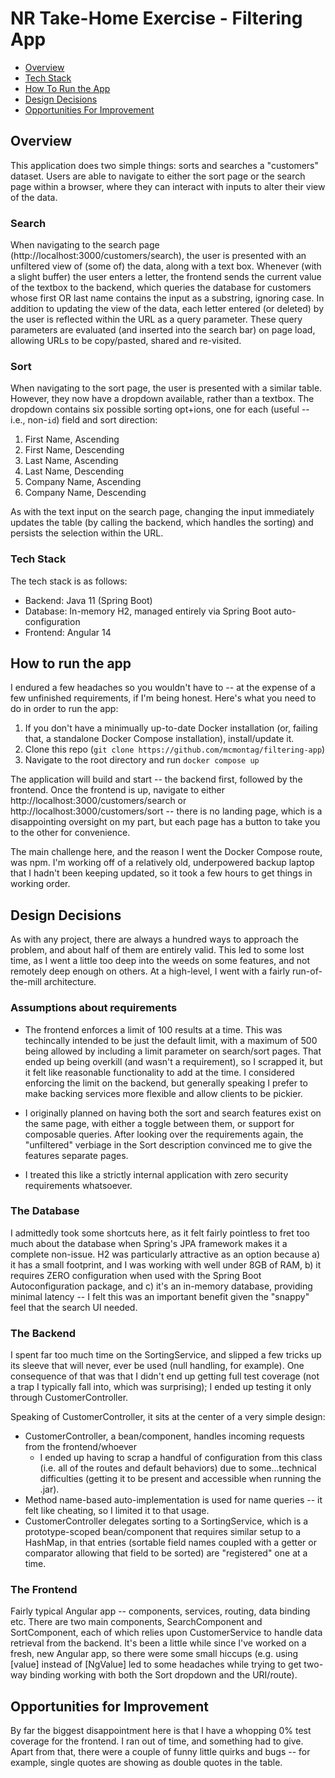 # NR Take-Home Exercise - Filtering App

- [Overview](#overview)
- [Tech Stack](#tech-stack)
- [How To Run the App](#how-to-run-the-app)
- [Design Decisions](#design-decisions)
- [Opportunities For Improvement](#opportunities-for-improvement)

## Overview
This application does two simple things: sorts and searches a "customers" dataset. Users are able to navigate to either the sort page or the search page within a browser, where they can interact with inputs to alter their view of the data.

### Search
When navigating to the search page (http://localhost:3000/customers/search), the user is presented with an unfiltered view of (some of) the data, along with a text box.  Whenever (with a slight buffer) the user enters a letter, the frontend sends the current value of the textbox to the backend, which queries the database for customers whose first OR last name contains the input as a substring, ignoring case.  In addition to updating the view of the data, each letter entered (or deleted) by the user is reflected within the URL as a query parameter. These query parameters are evaluated (and inserted into the search bar) on page load, allowing URLs to be copy/pasted, shared and re-visited.

### Sort
When navigating to the sort page, the user is presented with a similar table.  However, they now have a dropdown available, rather than a textbox.  The dropdown contains six possible sorting opt+ions, one for each (useful -- i.e., non-`id`) field and sort direction:
1. First Name, Ascending
2. First Name, Descending
3. Last Name, Ascending
4. Last Name, Descending
5. Company Name, Ascending
6. Company Name, Descending

As with the text input on the search page, changing the input immediately updates the table (by calling the backend, which handles the sorting) and persists the selection within the URL.

### Tech Stack
The tech stack is as follows:
- Backend: Java 11 (Spring Boot)
- Database: In-memory H2, managed entirely via Spring Boot auto-configuration 
- Frontend: Angular 14

## How to run the app
I endured a few headaches so you wouldn't have to -- at the expense of a few unfinished requirements, if I'm being honest.  Here's what you need to do in order to run the app:

1. If you don't have a minimually up-to-date Docker installation (or, failing that, a standalone Docker Compose installation), install/update it.
2. Clone this repo (`git clone https://github.com/mcmontag/filtering-app`)
3. Navigate to the root directory and run `docker compose up`

The application will build and start -- the backend first, followed by the frontend.  Once the frontend is up, navigate to either http://localhost:3000/customers/search or http://localhost:3000/customers/sort -- there is no landing page, which is a disappointing oversight on my part, but each page has a button to take you to the other for convenience.

The main challenge here, and the reason I went the Docker Compose route, was npm.  I'm working off of a relatively old, underpowered backup laptop that I hadn't been keeping updated, so it took a few hours to get things in working order.

## Design Decisions
As with any project, there are always a hundred ways to approach the problem, and about half of them are entirely valid. This led to some lost time, as I went a little too deep into the weeds on some features, and not remotely deep enough on others.  At a high-level, I went with a fairly run-of-the-mill architecture.

### Assumptions about requirements
- The frontend enforces a limit of 100 results at a time.  This was techincally intended to be just the default limit, with a maximum of 500 being allowed by including a limit parameter on search/sort pages.  That ended up being overkill (and wasn't a requirement), so I scrapped it, but it felt like reasonable functionality to add at the time. I considered enforcing the limit on the backend, but generally speaking I prefer to make backing services more flexible and allow clients to be pickier.

- I originally planned on having both the sort and search features exist on the same page, with either a toggle between them, or support for composable queries.  After looking over the requirements again, the "unfiltered" verbiage in the Sort description convinced me to give the features separate pages.

- I treated this like a strictly internal application with zero security requirements whatsoever.

### The Database
I admittedly took some shortcuts here, as it felt fairly pointless to fret too much about the database when Spring's JPA framework makes it a complete non-issue. H2 was particularly attractive as an option because a) it has a small footprint, and I was working with well under 8GB of RAM, b) it requires ZERO configuration when used with the Spring Boot Autoconfiguration package, and c) it's an in-memory database, providing minimal latency -- I felt this was an important benefit given the "snappy" feel that the search UI needed.

### The Backend
I spent far too much time on the SortingService, and slipped a few tricks up its sleeve that will never, ever be used (null handling, for example).  One consequence of that was that I didn't end up getting full test coverage (not a trap I typically fall into, which was surprising); I ended up testing it only through CustomerController. 

Speaking of CustomerController, it sits at the center of a very simple design:
- CustomerController, a bean/component, handles incoming requests from the frontend/whoever
  - I ended up having to scrap a handful of configuration from this class (i.e. all of the routes and default behaviors) due to some...technical difficulties (getting it to be present and accessible when running the .jar). 
- Method name-based auto-implementation is used for name queries -- it felt like cheating, so I limited it to that usage.
- CustomerController delegates sorting to a SortingService<Customer>, which is a prototype-scoped bean/component that requires similar setup to a HashMap, in that entries (sortable field names coupled with a getter or comparator allowing that field to be sorted) are "registered" one at a time.

### The Frontend
Fairly typical Angular app -- components, services, routing, data binding etc. There are two main components, SearchComponent and SortComponent, each of which relies upon CustomerService to handle data retrieval from the backend. It's been a little while since I've worked on a fresh, new Angular app, so there were some small hiccups (e.g. using [value] instead of [NgValue] led to some headaches while trying to get two-way binding working with both the Sort dropdown and the URI/route).
  
## Opportunities for Improvement
By far the biggest disappointment here is that I have a whopping 0% test coverage for the frontend. I ran out of time, and something had to give.  Apart from that, there were a couple of funny little quirks and bugs -- for example, single quotes are showing as double quotes in the table.  
